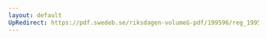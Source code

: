 ```yaml
---
layout: default
UpRedirect: https://pdf.swedeb.se/riksdagen-volumeG-pdf/199596/reg_199596/reg_199596_0262.pdf
---
```

